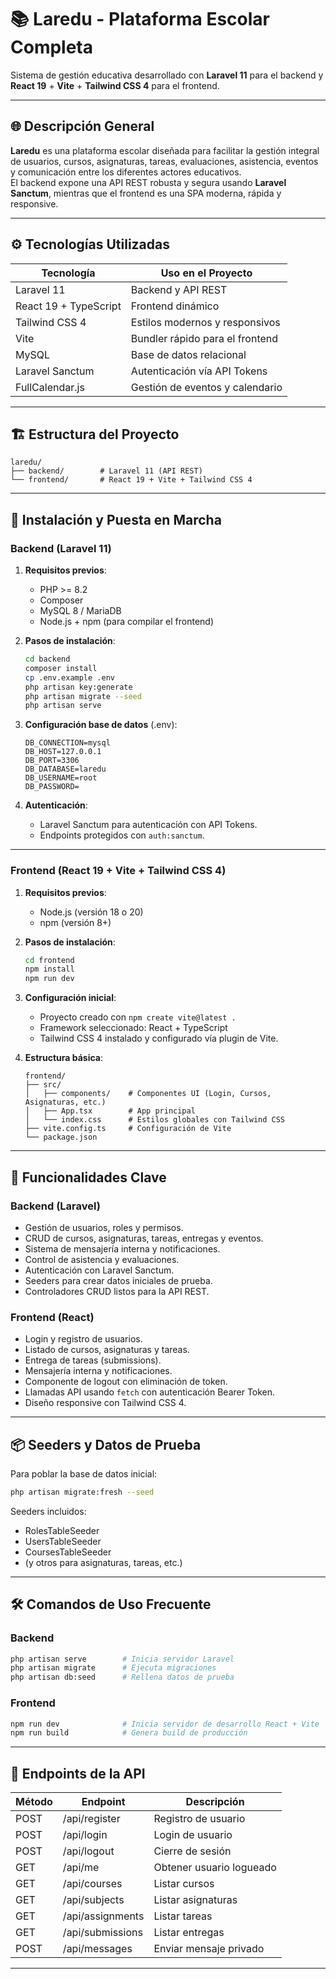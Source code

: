 
# 📚 Laredu - Plataforma Escolar Completa

Sistema de gestión educativa desarrollado con **Laravel 11** para el backend y **React 19** + **Vite** + **Tailwind CSS 4** para el frontend.

---

## 🌐 Descripción General

**Laredu** es una plataforma escolar diseñada para facilitar la gestión integral de usuarios, cursos, asignaturas, tareas, evaluaciones, asistencia, eventos y comunicación entre los diferentes actores educativos.  
El backend expone una API REST robusta y segura usando **Laravel Sanctum**, mientras que el frontend es una SPA moderna, rápida y responsive.

---

## ⚙️ Tecnologías Utilizadas

| Tecnología               | Uso en el Proyecto              |
|-------------------------|---------------------------------|
| Laravel 11              | Backend y API REST              |
| React 19 + TypeScript   | Frontend dinámico               |
| Tailwind CSS 4          | Estilos modernos y responsivos  |
| Vite                    | Bundler rápido para el frontend |
| MySQL                   | Base de datos relacional        |
| Laravel Sanctum         | Autenticación vía API Tokens    |
| FullCalendar.js         | Gestión de eventos y calendario |

---

## 🏗️ Estructura del Proyecto

```
laredu/
├── backend/        # Laravel 11 (API REST)
└── frontend/       # React 19 + Vite + Tailwind CSS 4
```

---

## 🚀 Instalación y Puesta en Marcha

### Backend (Laravel 11)

1. **Requisitos previos**:
   - PHP >= 8.2
   - Composer
   - MySQL 8 / MariaDB
   - Node.js + npm (para compilar el frontend)

2. **Pasos de instalación**:

   ```bash
   cd backend
   composer install
   cp .env.example .env
   php artisan key:generate
   php artisan migrate --seed
   php artisan serve
   ```

3. **Configuración base de datos** (.env):

   ```
   DB_CONNECTION=mysql
   DB_HOST=127.0.0.1
   DB_PORT=3306
   DB_DATABASE=laredu
   DB_USERNAME=root
   DB_PASSWORD=
   ```

4. **Autenticación**:
   - Laravel Sanctum para autenticación con API Tokens.
   - Endpoints protegidos con `auth:sanctum`.

---

### Frontend (React 19 + Vite + Tailwind CSS 4)

1. **Requisitos previos**:
   - Node.js (versión 18 o 20)
   - npm (versión 8+)

2. **Pasos de instalación**:

   ```bash
   cd frontend
   npm install
   npm run dev
   ```

3. **Configuración inicial**:
   - Proyecto creado con `npm create vite@latest .`
   - Framework seleccionado: React + TypeScript
   - Tailwind CSS 4 instalado y configurado vía plugin de Vite.

4. **Estructura básica**:

   ```
   frontend/
   ├── src/
   │   ├── components/    # Componentes UI (Login, Cursos, Asignaturas, etc.)
   │   ├── App.tsx        # App principal
   │   └── index.css      # Estilos globales con Tailwind CSS
   ├── vite.config.ts     # Configuración de Vite
   └── package.json
   ```

---

## 🔑 Funcionalidades Clave

### Backend (Laravel)

- Gestión de usuarios, roles y permisos.
- CRUD de cursos, asignaturas, tareas, entregas y eventos.
- Sistema de mensajería interna y notificaciones.
- Control de asistencia y evaluaciones.
- Autenticación con Laravel Sanctum.
- Seeders para crear datos iniciales de prueba.
- Controladores CRUD listos para la API REST.

### Frontend (React)

- Login y registro de usuarios.
- Listado de cursos, asignaturas y tareas.
- Entrega de tareas (submissions).
- Mensajería interna y notificaciones.
- Componente de logout con eliminación de token.
- Llamadas API usando `fetch` con autenticación Bearer Token.
- Diseño responsive con Tailwind CSS 4.

---

## 📦 Seeders y Datos de Prueba

Para poblar la base de datos inicial:

```bash
php artisan migrate:fresh --seed
```

Seeders incluidos:

- RolesTableSeeder
- UsersTableSeeder
- CoursesTableSeeder
- (y otros para asignaturas, tareas, etc.)

---

## 🛠️ Comandos de Uso Frecuente

### Backend

```bash
php artisan serve        # Inicia servidor Laravel
php artisan migrate      # Ejecuta migraciones
php artisan db:seed      # Rellena datos de prueba
```

### Frontend

```bash
npm run dev              # Inicia servidor de desarrollo React + Vite
npm run build            # Genera build de producción
```

---

## 📝 Endpoints de la API

| Método | Endpoint             | Descripción              |
|--------|----------------------|--------------------------|
| POST   | /api/register        | Registro de usuario      |
| POST   | /api/login           | Login de usuario         |
| POST   | /api/logout          | Cierre de sesión         |
| GET    | /api/me              | Obtener usuario logueado |
| GET    | /api/courses         | Listar cursos            |
| GET    | /api/subjects        | Listar asignaturas       |
| GET    | /api/assignments     | Listar tareas            |
| GET    | /api/submissions     | Listar entregas          |
| POST   | /api/messages        | Enviar mensaje privado   |

---
